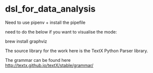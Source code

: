 # dsl_for_data_analysis


Need to use pipenv + install the pipefile

need to do the below if you want to visualise the mode:
 
brew install graphviz


The source library for the work here is the TextX Python Parser library.

The grammar can be found here 
http://textx.github.io/textX/stable/grammar/
